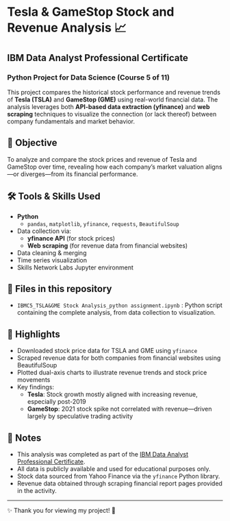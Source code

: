 # Tesla & GameStop Stock and Revenue Analysis 📈
## IBM Data Analyst Professional Certificate 
### Python Project for Data Science (Course 5 of 11)
This project compares the historical stock performance and revenue trends of **Tesla (TSLA)** and **GameStop (GME)** using real-world financial data. The analysis leverages both **API-based data extraction (yfinance)** and **web scraping** techniques to visualize the connection (or lack thereof) between company fundamentals and market behavior.

## 🧠 Objective
To analyze and compare the stock prices and revenue of Tesla and GameStop over time, revealing how each company’s market valuation aligns—or diverges—from its financial performance.

## 🛠 Tools & Skills Used
* **Python**
  * `pandas`, `matplotlib`, `yfinance`, `requests`, `BeautifulSoup`
* Data collection via:
  * **yfinance API** (for stock prices)
  * **Web scraping** (for revenue data from financial websites)
* Data cleaning & merging
* Time series visualization
* Skills Network Labs Jupyter environment

## 📁 Files in this repository
* `IBMC5_TSLA&GME Stock Analysis_python assignment.ipynb` : Python script containing the complete analysis, from data collection to visualization.

## 📌 Highlights
* Downloaded stock price data for TSLA and GME using `yfinance`
* Scraped revenue data for both companies from financial websites using BeautifulSoup
* Plotted dual-axis charts to illustrate revenue trends and stock price movements
* Key findings:
  * **Tesla**: Stock growth mostly aligned with increasing revenue, especially post-2019
  * **GameStop**: 2021 stock spike not correlated with revenue—driven largely by speculative trading activity

## 📝 Notes
* This analysis was completed as part of the [IBM Data Analyst Professional Certificate]([https://www.coursera.org/professional-certificates/ibm-data-analyst]).
* All data is publicly available and used for educational purposes only.
* Stock data sourced from Yahoo Finance via the `yfinance` Python library.
* Revenue data obtained through scraping financial report pages provided in the activity.
  
---
✨ Thank you for viewing my project! 💖


